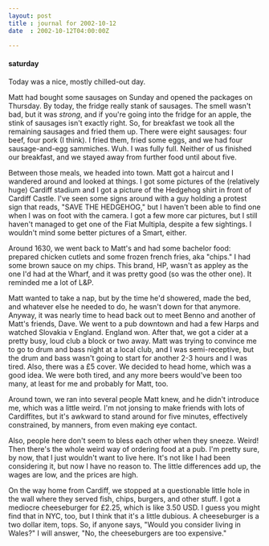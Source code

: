 ```yaml
---
layout: post
title : journal for 2002-10-12
date  : 2002-10-12T04:00:00Z

---
```

<h4>saturday</h4>Today was a nice, mostly chilled-out day.

Matt had bought some sausages on Sunday and opened the packages on Thursday. By today, the fridge really stank of sausages.  The smell wasn't bad, but it was <em>strong</em>, and if you're going into the fridge for an apple, the stink of sausages isn't exactly right.  So, for breakfast we took all the remaining sausages and fried them up.  There were eight sausages: four beef, four pork (I think).  I fried them, fried some eggs, and we had four sausage-and-egg sammiches.  Wuh.  I was fully full.  Neither of us finished our breakfast, and we stayed away from further food until about five.

Between those meals, we headed into town.  Matt got a haircut and I wandered around and looked at things.  I got some pictures of the (relatively huge) Cardiff stadium and I got a picture of the Hedgehog shirt in front of Cardiff Castle.  I've seen some signs around with a guy holding a protest sign that reads, "SAVE THE HEDGEHOG," but I haven't been able to find one when I was on foot with the camera.  I got a few more car pictures, but I still haven't managed to get one of the Fiat Multipla, despite a few sightings.  I wouldn't mind some better pictures of a Smart, either.

Around 1630, we went back to Matt's and had some bachelor food:  prepared chicken cutlets and some frozen french fries, aka "chips."  I had some brown sauce on my chips.  This brand, HP, wasn't as appley as the one I'd had at the Wharf, and it was pretty good (so was the other one).  It reminded me a lot of L&amp;P.

Matt wanted to take a nap, but by the time he'd showered, made the bed, and whatever else he needed to do, he wasn't down for that anymore.  Anyway, it was nearly time to head back out to meet Benno and another of Matt's friends, Dave. We went to a pub downtown and had a few Harps and watched Slovakia v England. England won.  After that, we got a cider at a pretty busy, loud club a block or two away.  Matt was trying to convince me to go to drum and bass night at a local club, and I was semi-receptive, but the drum and bass wasn't going to start for another 2-3 hours and I was tired.  Also, there was a &pound;5 cover. We decided to head home, which was a good idea.  We were both tired, and any more beers would've been too many, at least for me and probably for Matt, too.

Around town, we ran into several people Matt knew, and he didn't introduce me, which was a little weird.  I'm not jonsing to make friends with lots of Cardiffites, but it's awkward to stand around for five minutes, effectively constrained, by manners, from even making eye contact.  

Also, people here don't seem to bless each other when they sneeze.  Weird! Then there's the whole weird way of ordering food at a pub.  I'm pretty sure, by now, that I just wouldn't want to live here.  It's not like I had been considering it, but now I have no reason to.  The little differences add up, the wages are low, and the prices are high.  

On the way home from Cardiff, we stopped at a questionable little hole in the wall where they served fish, chips, burgers, and other stuff.  I got a mediocre cheeseburger for &pound;2.25, which is like 3.50 USD.  I guess you might find that in NYC, too, but I think that it's a little dubious.  A cheeseburger is a two dollar item, tops.  So, if anyone says, "Would you consider living in Wales?"  I will answer, "No, the cheeseburgers are too expensive."

